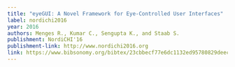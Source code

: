 ```yaml
---
title: "eyeGUI: A Novel Framework for Eye-Controlled User Interfaces"
label: nordichi2016
year: 2016
authors: Menges R., Kumar C., Sengupta K., and Staab S.
publishment: NordiCHI'16
publishment-link: http://www.nordichi2016.org
link: https://www.bibsonomy.org/bibtex/23cbbecf77e6dc1132ed95780829deec1
---
```

